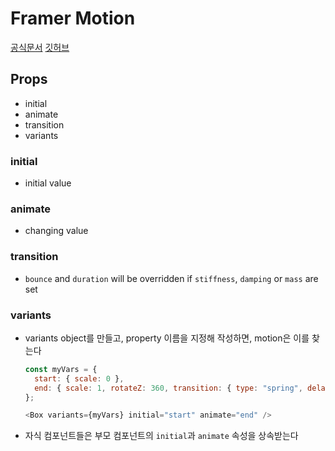 # Framer Motion

[공식문서](https://www.framer.com/docs/introduction/)
[깃허브](https://github.com/framer/motion)

## Props

- initial
- animate
- transition
- variants

### initial

- initial value

### animate

- changing value

### transition

- `bounce` and `duration` will be overridden if `stiffness`, `damping` or `mass` are set

### variants

- variants object를 만들고,
  property 이름을 지정해 작성하면,
  motion은 이를 찾는다

  ```javascript
  const myVars = {
    start: { scale: 0 },
    end: { scale: 1, rotateZ: 360, transition: { type: "spring", delay: 0.5 } },
  };
  ```

  ```javascript
  <Box variants={myVars} initial="start" animate="end" />
  ```

- 자식 컴포넌트들은 부모 컴포넌트의 `initial`과 `animate` 속성을 상속받는다
